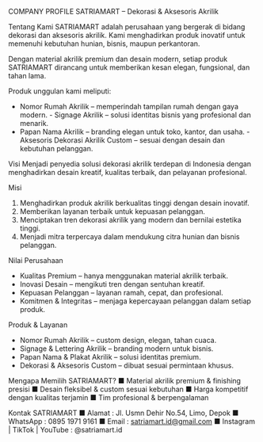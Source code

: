 COMPANY PROFILE
SATRIAMART – Dekorasi & Aksesoris Akrilik

Tentang Kami
SATRIAMART adalah perusahaan yang bergerak di bidang dekorasi dan aksesoris akrilik. Kami menghadirkan produk inovatif untuk memenuhi kebutuhan hunian, bisnis, maupun perkantoran.

Dengan material akrilik premium dan desain modern, setiap produk SATRIAMART dirancang untuk memberikan kesan elegan, fungsional, dan tahan lama. 

Produk unggulan kami meliputi: 
- Nomor Rumah Akrilik – memperindah tampilan rumah dengan gaya modern. - Signage Akrilik – solusi identitas bisnis yang profesional dan menarik. 
- Papan Nama Akrilik – branding elegan untuk toko, kantor, dan usaha. - Aksesoris Dekorasi Akrilik Custom – sesuai dengan desain dan kebutuhan pelanggan.

Visi
Menjadi penyedia solusi dekorasi akrilik terdepan di Indonesia dengan menghadirkan desain kreatif, kualitas terbaik, dan pelayanan profesional.

Misi
1. Menghadirkan produk akrilik berkualitas tinggi dengan desain inovatif.
2. Memberikan layanan terbaik untuk kepuasan pelanggan.
3. Menciptakan tren dekorasi akrilik yang modern dan bernilai estetika tinggi.
4. Menjadi mitra terpercaya dalam mendukung citra hunian dan bisnis pelanggan.

Nilai Perusahaan
- Kualitas Premium – hanya menggunakan material akrilik terbaik.
- Inovasi Desain – mengikuti tren dengan sentuhan kreatif.
- Kepuasan Pelanggan – layanan ramah, cepat, dan profesional.
- Komitmen & Integritas – menjaga kepercayaan pelanggan dalam setiap produk.

Produk & Layanan
- Nomor Rumah Akrilik – custom design, elegan, tahan cuaca.
- Signage & Lettering Akrilik – branding modern untuk bisnis.
- Papan Nama & Plakat Akrilik – solusi identitas premium.
- Dekorasi & Aksesoris Custom – dibuat sesuai permintaan khusus.

Mengapa Memilih SATRIAMART?
■ Material akrilik premium & finishing presisi
■ Desain fleksibel & custom sesuai kebutuhan
■ Harga kompetitif dengan kualitas terjamin
■ Tim profesional & berpengalaman

Kontak SATRIAMART
■ Alamat : Jl. Usmn Dehir No.54, Limo, Depok
■ WhatsApp : 0895 1971 9161
■ Email : satriamart.id@gmail.com
■ Instagram | TikTok | YouTube : @satriamart.id